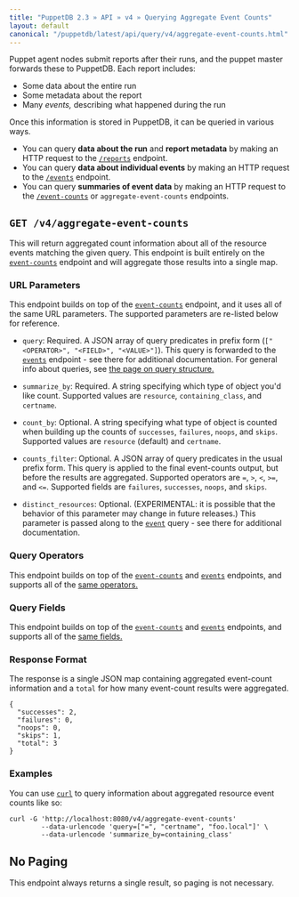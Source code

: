 ```yaml
---
title: "PuppetDB 2.3 » API » v4 » Querying Aggregate Event Counts"
layout: default
canonical: "/puppetdb/latest/api/query/v4/aggregate-event-counts.html"
---
```


[event-counts]: ./event-counts.html
[events]: ./events.html
[curl]: ../curl.html
[query]: ./query.html

Puppet agent nodes submit reports after their runs, and the puppet master forwards these to PuppetDB. Each report includes:

* Some data about the entire run
* Some metadata about the report
* Many _events,_ describing what happened during the run

Once this information is stored in PuppetDB, it can be queried in various ways.

* You can query **data about the run** and **report metadata** by making an HTTP request to the [`/reports`](./reports.html) endpoint.
* You can query **data about individual events** by making an HTTP request to the [`/events`][events] endpoint.
* You can query **summaries of event data** by making an HTTP request to the [`/event-counts`][event-counts] or `aggregate-event-counts` endpoints.

## `GET /v4/aggregate-event-counts`

This will return aggregated count information about all of the resource events matching the given query.
This endpoint is built entirely on the [`event-counts`][event-counts] endpoint and will aggregate those
results into a single map.

### URL Parameters

This endpoint builds on top of the [`event-counts`][event-counts] endpoint, and it uses all of the same URL parameters. The supported parameters are re-listed below for reference.

* `query`: Required. A JSON array of query predicates in prefix form (`["<OPERATOR>", "<FIELD>", "<VALUE>"]`).
This query is forwarded to the [`events`][events] endpoint - see there for additional documentation. For general info about queries, see [the page on query structure.][query]

* `summarize_by`: Required. A string specifying which type of object you'd like count. Supported values are
`resource`, `containing_class`, and `certname`.

* `count_by`: Optional. A string specifying what type of object is counted when building up the counts of
`successes`, `failures`, `noops`, and `skips`. Supported values are `resource` (default) and `certname`.

* `counts_filter`: Optional. A JSON array of query predicates in the usual prefix form. This query is applied to
the final event-counts output, but before the results are aggregated. Supported operators are `=`, `>`, `<`,
`>=`, and `<=`. Supported fields are `failures`, `successes`, `noops`, and `skips`.

* `distinct_resources`: Optional.  (EXPERIMENTAL: it is possible that the behavior
of this parameter may change in future releases.)  This parameter is passed along
to the [`event`][events] query - see there for additional documentation.

### Query Operators

This endpoint builds on top of the [`event-counts`][event-counts] and [`events`][events] endpoints, and supports all of the [same operators.](./events.html#query-operators)

### Query Fields

This endpoint builds on top of the [`event-counts`][event-counts] and [`events`][events] endpoints, and supports all of the [same fields.](./events.html#query-fields)

### Response Format

The response is a single JSON map containing aggregated event-count information and a `total` for how many
event-count results were aggregated.

    {
      "successes": 2,
      "failures": 0,
      "noops": 0,
      "skips": 1,
      "total": 3
    }

### Examples

You can use [`curl`][curl] to query information about aggregated resource event counts like so:

    curl -G 'http://localhost:8080/v4/aggregate-event-counts'
            --data-urlencode 'query=["=", "certname", "foo.local"]' \
            --data-urlencode 'summarize_by=containing_class'

## No Paging

This endpoint always returns a single result, so paging is not necessary.

